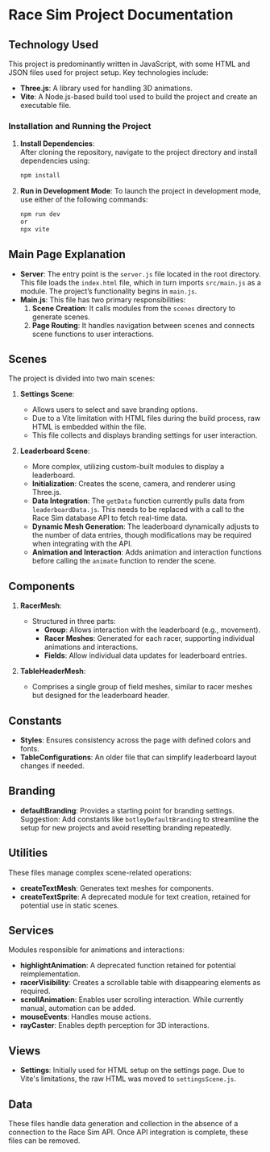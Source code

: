 # Race Sim Project Documentation

## Technology Used
This project is predominantly written in JavaScript, with some HTML and JSON files used for project setup. Key technologies include:
- **Three.js**: A library used for handling 3D animations.
- **Vite**: A Node.js-based build tool used to build the project and create an executable file.

### Installation and Running the Project

1. **Install Dependencies**:  
   After cloning the repository, navigate to the project directory and install dependencies using:
   ```bash
   npm install
2. **Run in Development Mode**:
    To launch the project in development mode, use either of the following commands:
    ```bash
    npm run dev
    or
    npx vite


## Main Page Explanation
- **Server**: The entry point is the `server.js` file located in the root directory. This file loads the `index.html` file, which in turn imports `src/main.js` as a module. The project’s functionality begins in `main.js`.
- **Main.js**: This file has two primary responsibilities:
  1. **Scene Creation**: It calls modules from the `scenes` directory to generate scenes.
  2. **Page Routing**: It handles navigation between scenes and connects scene functions to user interactions.

## Scenes
The project is divided into two main scenes:
1. **Settings Scene**:
   - Allows users to select and save branding options.
   - Due to a Vite limitation with HTML files during the build process, raw HTML is embedded within the file.
   - This file collects and displays branding settings for user interaction.

2. **Leaderboard Scene**:
   - More complex, utilizing custom-built modules to display a leaderboard.
   - **Initialization**: Creates the scene, camera, and renderer using Three.js.
   - **Data Integration**: The `getData` function currently pulls data from `leaderboardData.js`. This needs to be replaced with a call to the Race Sim database API to fetch real-time data.
   - **Dynamic Mesh Generation**: The leaderboard dynamically adjusts to the number of data entries, though modifications may be required when integrating with the API.
   - **Animation and Interaction**: Adds animation and interaction functions before calling the `animate` function to render the scene.

## Components
1. **RacerMesh**:
   - Structured in three parts:
     - **Group**: Allows interaction with the leaderboard (e.g., movement).
     - **Racer Meshes**: Generated for each racer, supporting individual animations and interactions.
     - **Fields**: Allow individual data updates for leaderboard entries.

2. **TableHeaderMesh**:
   - Comprises a single group of field meshes, similar to racer meshes but designed for the leaderboard header.

## Constants
- **Styles**: Ensures consistency across the page with defined colors and fonts.
- **TableConfigurations**: An older file that can simplify leaderboard layout changes if needed.

## Branding
- **defaultBranding**: Provides a starting point for branding settings.  
  Suggestion: Add constants like `botleyDefaultBranding` to streamline the setup for new projects and avoid resetting branding repeatedly.

## Utilities
These files manage complex scene-related operations:
- **createTextMesh**: Generates text meshes for components.
- **createTextSprite**: A deprecated module for text creation, retained for potential use in static scenes.

## Services
Modules responsible for animations and interactions:
- **highlightAnimation**: A deprecated function retained for potential reimplementation.
- **racerVisibility**: Creates a scrollable table with disappearing elements as required.
- **scrollAnimation**: Enables user scrolling interaction. While currently manual, automation can be added.
- **mouseEvents**: Handles mouse actions.
- **rayCaster**: Enables depth perception for 3D interactions.

## Views
- **Settings**: Initially used for HTML setup on the settings page. Due to Vite's limitations, the raw HTML was moved to `settingsScene.js`.

## Data
These files handle data generation and collection in the absence of a connection to the Race Sim API. Once API integration is complete, these files can be removed.

